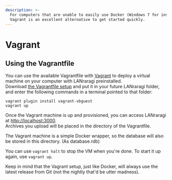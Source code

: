 ```yaml
---
description: >-
  For computers that are unable to easily use Docker (Windows 7 for instance),
  Vagrant is an excellent alternative to get started quickly.
---
```


# Vagrant

## Using the Vagrantfile 

You can use the available Vagrantfile with [Vagrant](https://www.vagrantup.com/downloads.html) to deploy a virtual machine on your computer with LANraragi preinstalled.  
Download [the Vagrantfile setup](https://github.com/Difegue/LANraragi/raw/master/tools/VagrantSetup) and put it in your future LANraragi folder, and enter the following commands in a terminal pointed to that folder:

```text
vagrant plugin install vagrant-vbguest
vagrant up
```

Once the Vagrant machine is up and provisioned, you can access LANraragi at [http://localhost:3000](http://localhost:3000).  
Archives you upload will be placed in the directory of the Vagrantfile.

The Vagrant machine is a simple Docker wrapper, so the database will also be stored in this directory. \(As database.rdb\)

You can use `vagrant halt` to stop the VM when you're done. To start it up again, use `vagrant up`.

Keep in mind that the Vagrant setup, just like Docker, will always use the latest release from Git \(not the nightly that'd be utter madness\).

